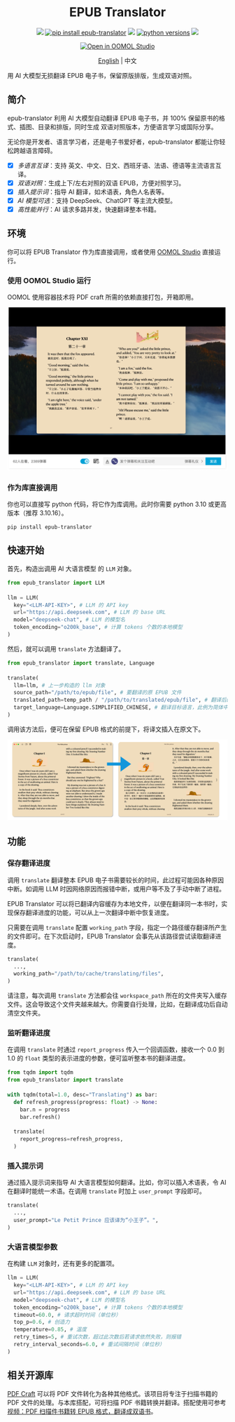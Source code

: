 <div align=center>
  <h1>EPUB Translator</h1>
  <p>
    <a href="https://github.com/oomol-lab/epub-translator/actions/workflows/build.yml" target="_blank"><img src="https://img.shields.io/github/actions/workflow/status/oomol-lab/epub-translator/build.yml" alt"ci" /></a>
    <a href="https://pypi.org/project/epub-translator/" target="_blank"><img src="https://img.shields.io/badge/pip_install-epub--translator-blue" alt="pip install epub-translator" /></a>
    <a href="https://pypi.org/project/epub-translator/" target="_blank"><img src="https://img.shields.io/pypi/v/epub-translator.svg" alt"pypi epub-translator" /></a>
    <a href="https://pypi.org/project/epub-translator/" target="_blank"><img src="https://img.shields.io/pypi/pyversions/epub-translator.svg" alt="python versions" /></a>
    <a href="https://github.com/oomol-lab/epub-translator/blob/main/LICENSE" target="_blank"><img src="https://img.shields.io/github/license/oomol-lab/epub-translator" alt"license" /></a>
  </p>
  <p><a href="https://hub.oomol.com/package/books-translator?open=true" target="_blank"><img src="https://static.oomol.com/assets/button.svg" alt="Open in OOMOL Studio" /></a></p>
  <p><a href="./README.md">English</a> | 中文</p>
</div>

用 AI 大模型无损翻译 EPUB 电子书，保留原版排版，生成双语对照。

## 简介

epub-translator 利用 AI 大模型自动翻译 EPUB 电子书，并 100% 保留原书的格式、插图、目录和排版，同时生成 双语对照版本，方便语言学习或国际分享。

无论你是开发者、语言学习者，还是电子书爱好者，epub-translator 都能让你轻松跨越语言障碍。

- [x] *多语言互译*：支持 英文、中文、日文、西班牙语、法语、德语等主流语言互译。
- [x] *双语对照*：生成上下/左右对照的双语 EPUB，方便对照学习。
- [x] *插入提示词*：指导 AI 翻译，如术语表，角色人名表等。
- [x] *AI 模型可选*：支持 DeepSeek、ChatGPT 等主流大模型。
- [x] *高性能并行*：AI 请求多路并发，快速翻译整本书籍。

## 环境

你可以将 EPUB Translator 作为库直接调用，或者使用 [OOMOL Studio](https://oomol.com/) 直接运行。

### 使用 OOMOL Studio 运行

OOMOL 使用容器技术将 PDF craft 所需的依赖直接打包，开箱即用。

[![](./docs/images/link2bilibili.png)](https://www.bilibili.com/video/BV1Y9G4z5Ewt)

### 作为库直接调用

你也可以直接写 python 代码，将它作为库调用。此时你需要 python 3.10 或更高版本（推荐 3.10.16）。

```shell
pip install epub-translator
```

## 快速开始

首先，构造出调用 AI 大语言模型 的 `LLM` 对象。

```python
from epub_translator import LLM

llm = LLM(
  key="<LLM-API-KEY>", # LLM 的 API key
  url="https://api.deepseek.com", # LLM 的 base URL
  model="deepseek-chat", # LLM 的模型名
  token_encoding="o200k_base", # 计算 tokens 个数的本地模型
)
```

然后，就可以调用 `translate` 方法翻译了。

```python
from epub_translator import translate, Language

translate(
  llm=llm, # 上一步构造的 llm 对象
  source_path="/path/to/epub/file", # 要翻译的原 EPUB 文件
  translated_path=temp_path / "/path/to/translated/epub/file", # 翻译后的 EPUB 保存路径
  target_language=Language.SIMPLIFIED_CHINESE, # 翻译目标语言，此例为简体中文。
)
```

调用该方法后，便可在保留 EPUB 格式的前提下，将译文插入在原文下。

![](./docs/images/translation.png)

## 功能

### 保存翻译进度

调用 `translate` 翻译整本 EPUB 电子书需要较长的时间，此过程可能因各种原因中断。如调用 LLM 时因网络原因而报错中断，或用户等不及了手动中断了进程。

EPUB Translator 可以将已翻译内容缓存为本地文件，以便在翻译同一本书时，实现保存翻译进度的功能，可以从上一次翻译中断中恢复进度。

只需要在调用 `translate` 配置 `working_path` 字段，指定一个路径缓存翻译所产生的文件即可。在下次启动时，EPUB Translator 会事先从该路径尝试读取翻译进度。

```python
translate(
  ...,
  working_path="/path/to/cache/translating/files",
)
```

请注意，每次调用 `translate` 方法都会往 `workspace_path` 所在的文件夹写入缓存文件。这会导致这个文件夹越来越大。你需要自行处理，比如，在翻译成功后自动清空文件夹。

### 监听翻译进度

在调用 `translate` 时通过 `report_progress` 传入一个回调函数，接收一个 0.0 到 1.0 的 `float` 类型的表示进度的参数，便可监听整本书的翻译进度。

```python
from tqdm import tqdm
from epub_translator import translate

with tqdm(total=1.0, desc="Translating") as bar:
  def refresh_progress(progress: float) -> None:
    bar.n = progress
    bar.refresh()

  translate(
    report_progress=refresh_progress,
  )
```

### 插入提示词

通过插入提示词来指导 AI 大语言模型如何翻译。比如，你可以插入术语表，令 AI 在翻译时能统一术语。在调用 `translate` 时加上 `user_prompt` 字段即可。

```python
translate(
  ...,
  user_prompt="Le Petit Prince 应该译为“小王子”。",
)
```

### 大语言模型参数

在构建 `LLM` 对象时，还有更多的配置项。

```python
llm = LLM(
  key="<LLM-API-KEY>", # LLM 的 API key
  url="https://api.deepseek.com", # LLM 的 base URL
  model="deepseek-chat", # LLM 的模型名
  token_encoding="o200k_base", # 计算 tokens 个数的本地模型
  timeout=60.0, # 请求超时时间（单位秒）
  top_p=0.6, # 创造力
  temperature=0.85, # 温度
  retry_times=5, # 重试次数，超过此次数后若请求依然失败，则报错
  retry_interval_seconds=6.0, # 重试间隔时间（单位秒）
)
```

## 相关开源库

[PDF Craft](https://github.com/oomol-lab/pdf-craft) 可以将 PDF 文件转化为各种其他格式。该项目将专注于扫描书籍的 PDF 文件的处理。与本库搭配，可将扫描 PDF 书籍转换并翻译。搭配使用可参考[ 视频：PDF 扫描件书籍转 EPUB 格式，翻译成双语书](https://www.bilibili.com/video/BV1tMQZY5EYY/)。